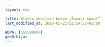 ```yaml
---
layout: map

title: Stablo mezijske bukve „Šumati šumar“
last_modified_at: 2018-05-21T22:14:52+02:00

WDPA: [555589097]
geoSrbija:
---
```

